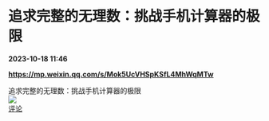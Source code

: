 # 追求完整的无理数：挑战手机计算器的极限

**2023-10-18 11:46**

**https://mp.weixin.qq.com/s/Mok5UcVHSpKSfL4MhWqMTw**

追求完整的无理数：挑战手机计算器的极限  
![](https://img3.chouti.com/CHOUTI_231018_BAB92F31D2914D3381ADAD1BEFFDDD98.png)  
[评论](https://m.chouti.com/link/40326967)
